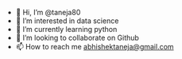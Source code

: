 - 👋 Hi, I’m @taneja80
- 👀 I’m interested in data science
- 🌱 I’m currently learning python
- 💞️ I’m looking to collaborate on Github
- 📫 How to reach me abhishektaneja@gmail.com

<!---
taneja80/taneja80 is a ✨ special ✨ repository because its `README.md` (this file) appears on your GitHub profile.
You can click the Preview link to take a look at your changes.
--->
